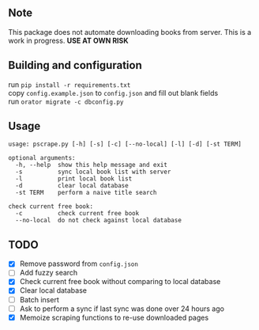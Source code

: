 ## Note

This package does not automate downloading books from server. This is a work in progress. **USE AT OWN RISK**

## Building and configuration

run `pip install -r requirements.txt`  
copy `config.example.json` to `config.json` and fill out blank fields  
run `orator migrate -c dbconfig.py`

## Usage

```
usage: pscrape.py [-h] [-s] [-c] [--no-local] [-l] [-d] [-st TERM]

optional arguments:
  -h, --help  show this help message and exit
  -s          sync local book list with server
  -l          print local book list
  -d          clear local database
  -st TERM    perform a naive title search

check current free book:
  -c          check current free book
  --no-local  do not check against local database
```

## TODO

- [x] Remove password from `config.json`
- [ ] Add fuzzy search
- [x] Check current free book without comparing to local database
- [x] Clear local database
- [ ] Batch insert
- [ ] Ask to perform a sync if last sync was done over 24 hours ago
- [x] Memoize scraping functions to re-use downloaded pages
